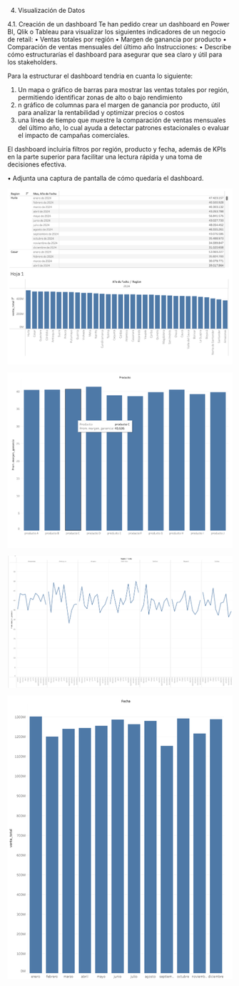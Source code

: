 4.	Visualización de Datos

4.1.	Creación de un dashboard
Te han pedido crear un dashboard en Power BI, Qlik o Tableau para visualizar los siguientes indicadores de un negocio de retail:
•	Ventas totales por región
•	Margen de ganancia por producto
•	Comparación de ventas mensuales del último año
Instrucciones:
•	Describe cómo estructurarías el dashboard para asegurar que sea claro y útil para los stakeholders.

Para la estructurar el dashboard tendria en cuanta lo siguiente: 
1. Un mapa o gráfico de barras para mostrar las ventas totales por región, permitiendo identificar zonas de alto o bajo rendimiento
2. n gráfico de columnas para el margen de ganancia por producto, útil para analizar la rentabilidad y optimizar precios o costos
3. una línea de tiempo que muestre la comparación de ventas mensuales del último año, lo cual ayuda a detectar patrones estacionales o evaluar el impacto de campañas comerciales. 

El dashboard incluiría filtros por región, producto y fecha, además de KPIs en la parte superior para facilitar una lectura rápida y una toma de decisiones efectiva.

•	Adjunta una captura de pantalla de cómo quedaría el dashboard.

![Ventas totales por región](/data/images/ventas_totales.png)

![Margen de ganancia por producto](/data/images/margen_producto.png)

![Margen de ganancia por producto](/data/images/margen_region.png)

![Comparación de ventas mensuales del último año](/data/images/comparativo_venta.png)


